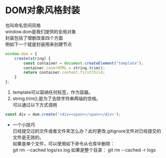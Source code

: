 # DOM对象风格封装
也叫命名空间风格   
window.dom是我们提供的全局对象  
封装包括了增删改查四个方面  
例如下一个就是封装用来创建节点  
```javascript
window.dom = {
    create(string) {
        const container = document.createElement("template");
        container.innerHTML = string.trim();
        return container.content.firstChild;
    }
};
```
1. template可以容纳任何标签，作为容器。  
2. string.trim();是为了去除字符串两端的空格。  
可以通过以下方式调用  
```javascript
const div = dom.create('<div><span></span></div>');
```
* 一个小技巧  
已经提交过的文件或者文件夹怎么办？此时更改.gitignore文件对已经提交的文件是无效的。  
如果是单个文件，可以使用如下命令从仓库中删除：  
git rm --cached logs/xx.log 
如果是整个目录：
git rm --cached -r logs
